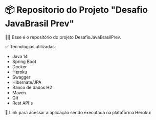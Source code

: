 # 📦 Repositorio do Projeto "Desafio JavaBrasil Prev"

👍🏽 Esse é o repositório do projeto DesafioJavaBrasilPrev. 

✅ Tecnologias utilizadas:
 - Java 14
 - Spring Boot
 - Docker
 - Heroku
 - Swagger
 - Hibernate/JPA
 - Banco de dados H2
 - Maven
 - Git
 - Rest API's

📍 Link para acessar a aplicação sendo executada na plataforma Heroku:

